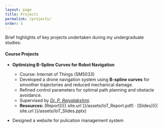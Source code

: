 ```yaml
---
layout: page
title: Projects
permalink: /projects/
order: 5
---
```

Brief highlights of key projects undertaken during my undergraduate studies:

#### **Course Projects**

- **Optimizing B-Spline Curves for Robot Navigation**  
  - Course: Internet of Things (SM5033)  
  - Developed a drone navigation system using **B-spline curves** for smoother trajectories and reduced mechanical damage.  
  - Refined control parameters for optimal path planning and obstacle avoidance.  
  - Supervised by *[Dr. P. Rajyalakshmi](https://people.iith.ac.in/raji/)*.  
  - **Resources:** [Report]({{ site.url }}/assets/IoT_Report.pdf) · [Slides]({{ site.url }}/assets/IoT_Slides.pptx)



- Designed a website for pulication management system
